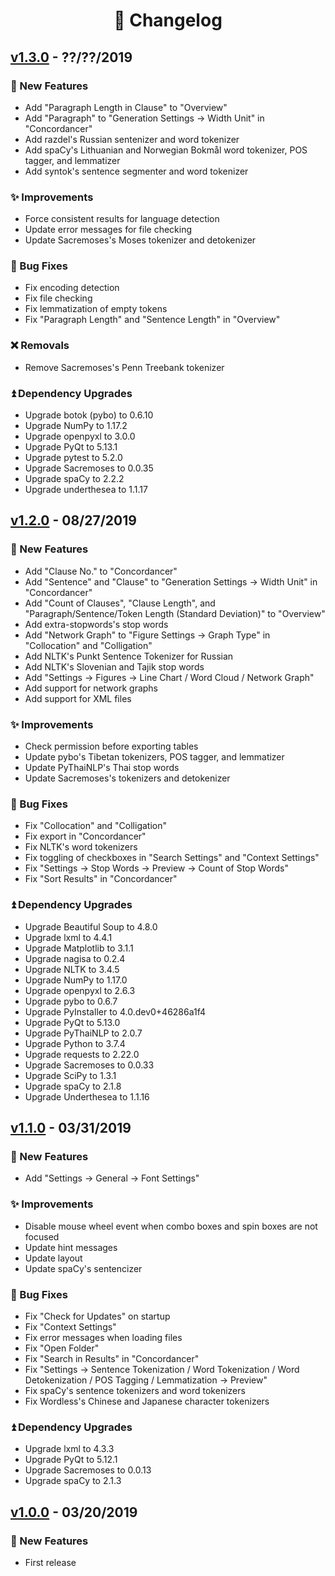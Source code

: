 <!--
# Wordless: Changelog
#
# Copyright (C) 2018-2019  Ye Lei (叶磊))
#
# This source file is licensed under GNU GPLv3.
# For details, see: https://github.com/BLKSerene/Wordless/blob/master/LICENSE.txt
#
# All other rights reserved.
-->

<div align="center"><h1>📄 Changelog</h1></div>

## [v1.3.0](https://github.com/BLKSerene/Wordless/releases/tag/v1.3.0) - ??/??/2019

### 🎉 New Features
- Add "Paragraph Length in Clause" to "Overview"
- Add "Paragraph" to "Generation Settings -> Width Unit" in "Concordancer"
- Add razdel's Russian sentenizer and word tokenizer
- Add spaCy's Lithuanian and Norwegian Bokmål word tokenizer, POS tagger, and lemmatizer
- Add syntok's sentence segmenter and word tokenizer

### ✨ Improvements
- Force consistent results for language detection
- Update error messages for file checking
- Update Sacremoses's Moses tokenizer and detokenizer

### 📌 Bug Fixes
- Fix encoding detection
- Fix file checking
- Fix lemmatization of empty tokens
- Fix "Paragraph Length" and "Sentence Length" in "Overview"

### ❌ Removals
- Remove Sacremoses's Penn Treebank tokenizer

### ⏫ Dependency Upgrades
- Upgrade botok (pybo) to 0.6.10
- Upgrade NumPy to 1.17.2
- Upgrade openpyxl to 3.0.0
- Upgrade PyQt to 5.13.1
- Upgrade pytest to 5.2.0
- Upgrade Sacremoses to 0.0.35
- Upgrade spaCy to 2.2.2
- Upgrade underthesea to 1.1.17

## [v1.2.0](https://github.com/BLKSerene/Wordless/releases/tag/v1.2.0) - 08/27/2019

### 🎉 New Features
- Add "Clause No." to "Concordancer"
- Add "Sentence" and "Clause" to "Generation Settings -> Width Unit" in "Concordancer"
- Add "Count of Clauses", "Clause Length", and "Paragraph/Sentence/Token Length (Standard Deviation)" to "Overview"
- Add extra-stopwords's stop words
- Add "Network Graph" to "Figure Settings → Graph Type" in "Collocation" and "Colligation"
- Add NLTK's Punkt Sentence Tokenizer for Russian
- Add NLTK's Slovenian and Tajik stop words
- Add "Settings → Figures → Line Chart / Word Cloud / Network Graph"
- Add support for network graphs
- Add support for XML files

### ✨ Improvements
- Check permission before exporting tables
- Update pybo's Tibetan tokenizers, POS tagger, and lemmatizer
- Update PyThaiNLP's Thai stop words
- Update Sacremoses's tokenizers and detokenizer

### 📌 Bug Fixes
- Fix "Collocation" and "Colligation"
- Fix export in "Concordancer"
- Fix NLTK's word tokenizers
- Fix toggling of checkboxes in "Search Settings" and "Context Settings"
- Fix "Settings → Stop Words → Preview → Count of Stop Words"
- Fix "Sort Results" in "Concordancer"

### ⏫ Dependency Upgrades
- Upgrade Beautiful Soup to 4.8.0
- Upgrade lxml to 4.4.1
- Upgrade Matplotlib to 3.1.1
- Upgrade nagisa to 0.2.4
- Upgrade NLTK to 3.4.5
- Upgrade NumPy to 1.17.0
- Upgrade openpyxl to 2.6.3
- Upgrade pybo to 0.6.7
- Upgrade PyInstaller to 4.0.dev0+46286a1f4
- Upgrade PyQt to 5.13.0
- Upgrade PyThaiNLP to 2.0.7
- Upgrade Python to 3.7.4
- Upgrade requests to 2.22.0
- Upgrade Sacremoses to 0.0.33
- Upgrade SciPy to 1.3.1
- Upgrade spaCy to 2.1.8
- Upgrade Underthesea to 1.1.16

## [v1.1.0](https://github.com/BLKSerene/Wordless/releases/tag/v1.1.0) - 03/31/2019

### 🎉 New Features
- Add "Settings → General → Font Settings"

### ✨ Improvements
- Disable mouse wheel event when combo boxes and spin boxes are not focused
- Update hint messages
- Update layout
- Update spaCy's sentencizer

### 📌 Bug Fixes
- Fix "Check for Updates" on startup
- Fix "Context Settings"
- Fix error messages when loading files
- Fix "Open Folder"
- Fix "Search in Results" in "Concordancer"
- Fix "Settings → Sentence Tokenization / Word Tokenization / Word Detokenization / POS Tagging / Lemmatization → Preview"
- Fix spaCy's sentence tokenizers and word tokenizers
- Fix Wordless's Chinese and Japanese character tokenizers

### ⏫ Dependency Upgrades
- Upgrade lxml to 4.3.3
- Upgrade PyQt to 5.12.1
- Upgrade Sacremoses to 0.0.13
- Upgrade spaCy to 2.1.3

## [v1.0.0](https://github.com/BLKSerene/Wordless/releases/tag/v1.0.0) - 03/20/2019

### 🎉 New Features
- First release
